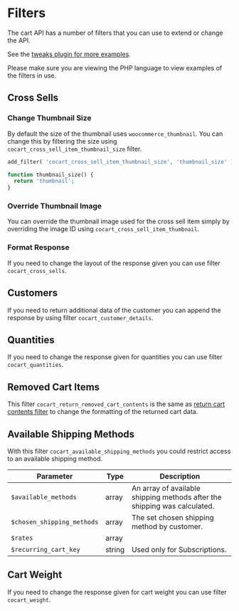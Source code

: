 # Filters #

The cart API has a number of filters that you can use to extend or change the API.

See the [tweaks plugin for more examples](https://github.com/co-cart/co-cart-tweaks).

<aside class="notice">
  Please make sure you are viewing the PHP language to view examples of the filters in use.
</aside>

## Cross Sells ##

### Change Thumbnail Size ###

By default the size of the thumbnail uses `woocommerce_thumbnail`. You can change this by filtering the size using `cocart_cross_sell_item_thumbnail_size` filter.

```php
add_filter( 'cocart_cross_sell_item_thumbnail_size', 'thumbnail_size' );

function thumbnail_size() {
  return 'thumbnail';
}
```

### Override Thumbnail Image ###

You can override the thumbnail image used for the cross sell item simply by overriding the image ID using `cocart_cross_sell_item_thumbnail`.

### Format Response ###

If you need to change the layout of the response given you can use filter `cocart_cross_sells`.

## Customers ##

If you need to return additional data of the customer you can append the response by using filter `cocart_customer_details`.

## Quantities ##

If you need to change the response given for quantities you can use filter `cocart_quantities`.

## Removed Cart Items ##

This filter `cocart_return_removed_cart_contents` is the same as [return cart contents filter](index.html#return-more-item-details) to change the formatting of the returned cart data.

## Available Shipping Methods ##

With this filter `cocart_available_shipping_methods` you could restrict access to an available shipping method.

| Parameter                  | Type   | Description |
| -------------------------- | ------ | ----------- |
| `$available_methods`       | array  | An array of available shipping methods after the shipping was calculated. |
| `$chosen_shipping_methods` | array  | The set chosen shipping method by customer. |
| `$rates`                   | array  |  |
| `$recurring_cart_key`      | string | Used only for Subscriptions. |

## Cart Weight ##

If you need to change the response given for cart weight you can use filter `cocart_weight`.
